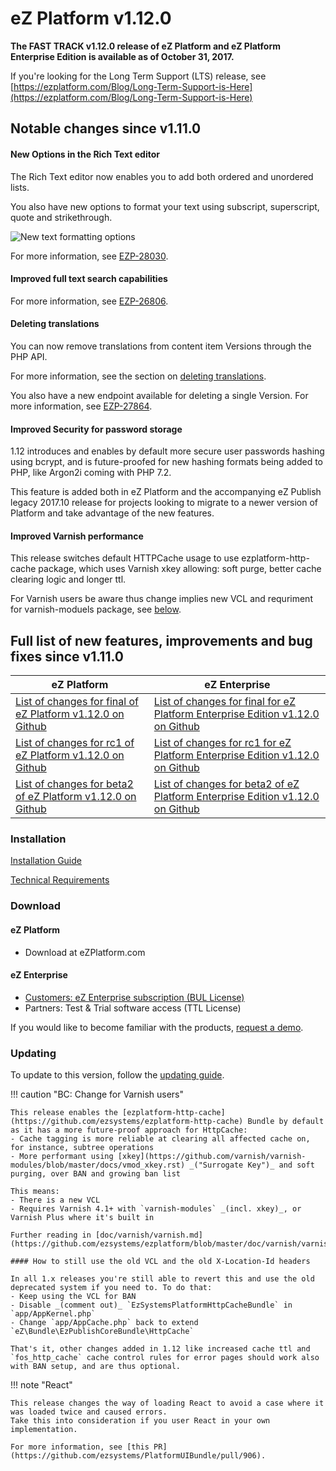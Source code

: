 <!-- vale VariablesVersion = NO -->

# eZ Platform v1.12.0

**The FAST TRACK v1.12.0 release of eZ Platform and eZ Platform Enterprise Edition is available as of October 31, 2017.**

If you're looking for the Long Term Support (LTS) release, see [https://ezplatform.com/Blog/Long-Term-Support-is-Here](https://ezplatform.com/Blog/Long-Term-Support-is-Here)

## Notable changes since v1.11.0

#### New Options in the Rich Text editor

The Rich Text editor now enables you to add both ordered and unordered lists.

You also have new options to format your text using subscript, superscript, quote and strikethrough.

![New text formatting options](oe-formatting-new-options.png)

For more information, see [EZP-28030](https://issues.ibexa.co/browse/EZP-28030).

#### Improved full text search capabilities

For more information, see [EZP-26806](https://issues.ibexa.co/browse/EZP-26806).

#### Deleting translations

You can now remove translations from content item Versions through the PHP API.

For more information, see the section on [deleting translations](https://doc.ibexa.co/en/latest/api/public_php_api_creating_content/#deleting-a-translation).

You also have a new endpoint available for deleting a single Version.
For more information, see [EZP-27864](https://issues.ibexa.co/browse/EZP-27864).

#### Improved Security for password storage

1.12 introduces and enables by default more secure user passwords hashing using bcrypt,
and is future-proofed for new hashing formats being added to PHP, like Argon2i coming with PHP 7.2.

This feature is added both in eZ Platform and the accompanying eZ Publish legacy 2017.10 release for projects looking to migrate to a newer version of Platform and take advantage of the new features.

#### Improved Varnish performance

This release switches default HTTPCache usage to use ezplatform-http-cache package, which uses Varnish xkey allowing: soft purge, better cache clearing logic and longer ttl.

For Varnish users be aware thus change implies new VCL and requriment for varnish-moduels package, see [below](#updating).

## Full list of new features, improvements and bug fixes since v1.11.0

| eZ Platform   | eZ Enterprise  |
|--------------|------------|
| [List of changes for final of eZ Platform v1.12.0 on Github](https://github.com/ezsystems/ezplatform/releases/tag/v1.12.0) | [List of changes for final for eZ Platform Enterprise Edition v1.12.0 on Github](https://github.com/ezsystems/ezplatform-ee/releases/tag/v1.12.0) |
| [List of changes for rc1 of eZ Platform v1.12.0 on Github](https://github.com/ezsystems/ezplatform/releases/tag/v1.12.0-rc1) | [List of changes for rc1 for eZ Platform Enterprise Edition v1.12.0 on Github](https://github.com/ezsystems/ezplatform-ee/releases/tag/v1.12.0-rc1) |
| [List of changes for beta2 of eZ Platform v1.12.0 on Github](https://github.com/ezsystems/ezplatform/releases/tag/v1.12.0-beta2) | [List of changes for beta2 of eZ Platform Enterprise Edition v1.12.0 on Github](https://github.com/ezsystems/ezplatform-ee/releases/tag/v1.12.0-beta2) |

### Installation

[Installation Guide](https://doc.ibexa.co/en/latest/getting_started/install_ez_platform)

[Technical Requirements](https://doc.ibexa.co/en/latest/getting_started/requirements)

### Download

#### eZ Platform

- Download at eZPlatform.com

#### eZ Enterprise

- [Customers: eZ Enterprise subscription (BUL License)](https://support.ez.no/Downloads)
- Partners: Test & Trial software access (TTL License)

If you would like to become familiar with the products, [request a demo](https://www.ibexa.co/forms/request-a-demo).

### Updating

To update to this version, follow the [updating guide](https://doc.ibexa.co/en/latest/updating/updating/).

!!! caution "BC: Change for Varnish users"

    This release enables the [ezplatform-http-cache](https://github.com/ezsystems/ezplatform-http-cache) Bundle by default as it has a more future-proof approach for HttpCache:
    - Cache tagging is more reliable at clearing all affected cache on, for instance, subtree operations
    - More performant using [xkey](https://github.com/varnish/varnish-modules/blob/master/docs/vmod_xkey.rst) _("Surrogate Key")_ and soft purging, over BAN and growing ban list

    This means:
    - There is a new VCL
    - Requires Varnish 4.1+ with `varnish-modules` _(incl. xkey)_, or Varnish Plus where it's built in

    Further reading in [doc/varnish/varnish.md](https://github.com/ezsystems/ezplatform/blob/master/doc/varnish/varnish.md).

    #### How to still use the old VCL and the old X-Location-Id headers

    In all 1.x releases you're still able to revert this and use the old deprecated system if you need to. To do that:
    - Keep using the VCL for BAN
    - Disable _(comment out)_ `EzSystemsPlatformHttpCacheBundle` in `app/AppKernel.php`
    - Change `app/AppCache.php` back to extend `eZ\Bundle\EzPublishCoreBundle\HttpCache`

    That's it, other changes added in 1.12 like increased cache ttl and `fos_http_cache` cache control rules for error pages should work also with BAN setup, and are thus optional.

!!! note "React"

    This release changes the way of loading React to avoid a case where it was loaded twice and caused errors.
    Take this into consideration if you user React in your own implementation.

    For more information, see [this PR](https://github.com/ezsystems/PlatformUIBundle/pull/906).
